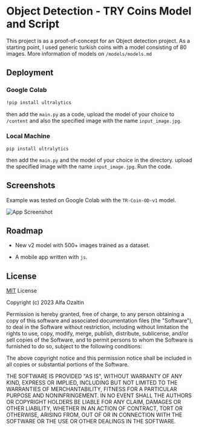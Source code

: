
# Object Detection - TRY Coins Model and Script

This project is as a proof-of-concept for an Object detection project. As a starting point, I used generic turkish coins with a model consisting of 80 images. More information of models on `/models/models.md`



## Deployment
### Google Colab
```bash
!pip install ultralytics
```
then add the `main.py` as a code, upload the model of your choice to `/content` and also the specified image with the name `input_image.jpg`.

### Local Machine
```
pip install ultralytics
```
then add the `main.py` and the model of your choice in the directory. upload the specified image with the name `input_image.jpg`. Run the code.




## Screenshots

Example was tested on Google Colab with the `TR-Coin-OD-v1` model.

![App Screenshot](https://cdn.discordapp.com/attachments/934317532276486255/1145639917259587695/image.png)

## Roadmap

- New v2 model with 500+ images trained as a dataset.

- A mobile app written with `js`.


## License


[MIT](https://choosealicense.com/licenses/mit/) License


Copyright (c) 2023 Alfa Ozaltin

Permission is hereby granted, free of charge, to any person obtaining a copy
of this software and associated documentation files (the "Software"), to deal
in the Software without restriction, including without limitation the rights
to use, copy, modify, merge, publish, distribute, sublicense, and/or sell
copies of the Software, and to permit persons to whom the Software is
furnished to do so, subject to the following conditions:

The above copyright notice and this permission notice shall be included in all
copies or substantial portions of the Software.

THE SOFTWARE IS PROVIDED "AS IS", WITHOUT WARRANTY OF ANY KIND, EXPRESS OR
IMPLIED, INCLUDING BUT NOT LIMITED TO THE WARRANTIES OF MERCHANTABILITY,
FITNESS FOR A PARTICULAR PURPOSE AND NONINFRINGEMENT. IN NO EVENT SHALL THE
AUTHORS OR COPYRIGHT HOLDERS BE LIABLE FOR ANY CLAIM, DAMAGES OR OTHER
LIABILITY, WHETHER IN AN ACTION OF CONTRACT, TORT OR OTHERWISE, ARISING FROM,
OUT OF OR IN CONNECTION WITH THE SOFTWARE OR THE USE OR OTHER DEALINGS IN THE
SOFTWARE.

